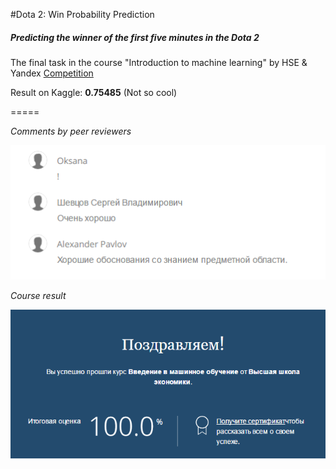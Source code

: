 #Dota 2: Win Probability Prediction
##### Predicting the winner of the first five minutes in the Dota 2
The final task in the course "Introduction to machine learning" by HSE &amp; Yandex
[Competition](https://inclass.kaggle.com/c/dota-2-win-probability-prediction)

Result on Kaggle: **0.75485** (Not so cool)

=====

*Comments by peer reviewers*

![Comments](https://github.com/e5pecial/predict_dota2/raw/master/comments.PNG)



*Course result*

![Result](https://github.com/e5pecial/predict_dota2/raw/master/result.PNG)
